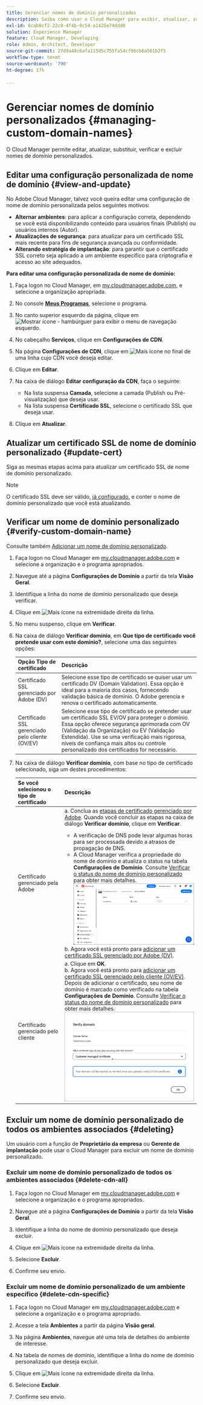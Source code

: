 ```yaml
---
title: Gerenciar nomes de domínio personalizados
description: Saiba como usar o Cloud Manager para exibir, atualizar, substituir e excluir nomes de domínio personalizados.
exl-id: 6cab8cf2-22c0-4f4b-9c54-a1425e74ddd0
solution: Experience Manager
feature: Cloud Manager, Developing
role: Admin, Architect, Developer
source-git-commit: 27d9a48c6afa115d5c755fa54cf96cb6a561b2f5
workflow-type: tm+mt
source-wordcount: '790'
ht-degree: 17%

---
```



# Gerenciar nomes de domínio personalizados {#managing-custom-domain-names}

O Cloud Manager permite editar, atualizar, substituir, verificar e excluir nomes de domínio personalizados.

## Editar uma configuração personalizada de nome de domínio {#view-and-update}

No Adobe Cloud Manager, talvez você queira editar uma configuração de nome de domínio personalizada pelos seguintes motivos:

* **Alternar ambientes**: para aplicar a configuração correta, dependendo se você está disponibilizando conteúdo para usuários finais (Publish) ou usuários internos (Autor).
* **Atualizações de segurança**: para atualizar para um certificado SSL mais recente para fins de segurança avançada ou conformidade.
* **Alterando estratégia de implantação**: para garantir que o certificado SSL correto seja aplicado a um ambiente específico para criptografia e acesso ao site adequados.

**Para editar uma configuração personalizada de nome de domínio:**

1. Faça logon no Cloud Manager, em [my.cloudmanager.adobe.com](https://my.cloudmanager.adobe.com/), e selecione a organização apropriada.

1. No console **[Meus Programas](/help/implementing/cloud-manager/navigation.md#my-programs)**, selecione o programa.

1. No canto superior esquerdo da página, clique em ![Mostrar ícone - hambúrguer](https://spectrum.adobe.com/static/icons/workflow_18/Smock_ShowMenu_18_N.svg) para exibir o menu de navegação esquerdo.

1. No cabeçalho **Serviços**, clique em **Configurações de CDN**.

1. Na página **Configurações de CDN**, clique em ![Mais ícone](https://spectrum.adobe.com/static/icons/workflow_18/Smock_More_18_N.svg) no final de uma linha cujo CDN você deseja editar.

1. Clique em **Editar**.

1. Na caixa de diálogo **Editar configuração da CDN**, faça o seguinte:

   * Na lista suspensa **Camada**, selecione a camada (Publish ou Pré-visualização) que deseja usar.
   * Na lista suspensa **Certificado SSL**, selecione o certificado SSL que deseja usar.

1. Clique em **Atualizar**.


## Atualizar um certificado SSL de nome de domínio personalizado {#update-cert}

Siga as mesmas etapas acima para atualizar um certificado SSL de nome de domínio personalizado.

>[!NOTE]
>
>O certificado SSL deve ser válido, [já configurado](/help/implementing/cloud-manager/managing-ssl-certifications/introduction-to-ssl-certificates.md), e conter o nome de domínio personalizado que você está atualizando.


## Verificar um nome de domínio personalizado {#verify-custom-domain-name}

Consulte também [Adicionar um nome de domínio personalizado](/help/implementing/cloud-manager/custom-domain-names/add-custom-domain-name.md).

1. Faça logon no Cloud Manager em [my.cloudmanager.adobe.com](https://my.cloudmanager.adobe.com/) e selecione a organização e o programa apropriados.

1. Navegue até a página **Configurações de Domínio** a partir da tela **Visão Geral**.

1. Identifique a linha do nome de domínio personalizado que deseja verificar.

1. Clique em ![Mais ícone](https://spectrum.adobe.com/static/icons/workflow_18/Smock_More_18_N.svg) na extremidade direita da linha.

1. No menu suspenso, clique em **Verificar**.

1. Na caixa de diálogo **Verificar domínio**, em **Que tipo de certificado você pretende usar com este domínio?**, selecione uma das seguintes opções:

   | Opção Tipo de certificado | Descrição |
   | --- | --- |
   | Certificado SSL gerenciado por Adobe (DV) | Selecione esse tipo de certificado se quiser usar um certificado DV (Domain Validation). Essa opção é ideal para a maioria dos casos, fornecendo validação básica de domínio. O Adobe gerencia e renova o certificado automaticamente. |
   | Certificado SSL gerenciado pelo cliente (OV/EV) | Selecione esse tipo de certificado se pretender usar um certificado SSL EV/OV para proteger o domínio. Essa opção oferece segurança aprimorada com OV (Validação da Organização) ou EV (Validação Estendida). Use se uma verificação mais rigorosa, níveis de confiança mais altos ou controle personalizado dos certificados for necessário. |

1. Na caixa de diálogo **Verificar domínio**, com base no tipo de certificado selecionado, siga um destes procedimentos:

   | Se você selecionou o tipo de certificado | Descrição |
   | --- | ---  |
   | Certificado gerenciado pela Adobe | a. Conclua as [etapas de certificado gerenciado por Adobe](/help/implementing/cloud-manager/custom-domain-names/add-custom-domain-name.md#adobe-managed-cert-steps). Quando você concluir as etapas na caixa de diálogo **Verificar domínio**, clique em **Verificar**.<ul><li>A verificação de DNS pode levar algumas horas para ser processada devido a atrasos de propagação de DNS.</li><li>A Cloud Manager verifica a propriedade do nome de domínio e atualiza o status na tabela **Configurações de Domínio**. Consulte [Verificar o status do nome de domínio personalizado](/help/implementing/cloud-manager/custom-domain-names/check-domain-name-status.md) para obter mais detalhes.</li>![Verificar status do domínio](/help/implementing/cloud-manager/assets/domain-settings-verified.png)</li></ul>b. Agora você está pronto para [adicionar um certificado SSL gerenciado por Adobe (DV)](/help/implementing/cloud-manager/managing-ssl-certifications/add-ssl-certificate.md#add-adobe-managed-ssl-cert).</li></ul> |
   | Certificado gerenciado pelo cliente | a. Clique em **OK**.<br>b. Agora você está pronto para [adicionar um certificado SSL gerenciado pelo cliente (OV/EV)](/help/implementing/cloud-manager/managing-ssl-certifications/add-ssl-certificate.md#add-customer-managed-ssl-cert).<br>Depois de adicionar o certificado, seu nome de domínio é marcado como verificado na tabela **Configurações de Domínio**. Consulte [Verificar o status do nome de domínio personalizado](/help/implementing/cloud-manager/custom-domain-names/check-domain-name-status.md) para obter mais detalhes.</li></ul><br>![Verificar domínio para um certificado EV/OV gerenciado pelo cliente](/help/implementing/cloud-manager/assets/verify-domain-customer-managed-step.png) |


## Excluir um nome de domínio personalizado de todos os ambientes associados {#deleting}

Um usuário com a função de **Proprietário da empresa** ou **Gerente de implantação** pode usar o Cloud Manager para excluir um nome de domínio personalizado.

### Excluir um nome de domínio personalizado de todos os ambientes associados {#delete-cdn-all}

1. Faça logon no Cloud Manager em [my.cloudmanager.adobe.com](https://my.cloudmanager.adobe.com/) e selecione a organização e o programa apropriados.

1. Navegue até a página **Configurações de Domínio** a partir da tela **Visão Geral**.

1. Identifique a linha do nome de domínio personalizado que deseja excluir.

1. Clique em ![Mais ícone](https://spectrum.adobe.com/static/icons/workflow_18/Smock_More_18_N.svg) na extremidade direita da linha.

1. Selecione **Excluir**.

1. Confirme seu envio.


### Excluir um nome de domínio personalizado de um ambiente específico {#delete-cdn-specific}

1. Faça logon no Cloud Manager em [my.cloudmanager.adobe.com](https://my.cloudmanager.adobe.com/) e selecione a organização e o programa apropriado.

1. Acesse a tela **Ambientes** a partir da página **Visão geral**.

1. Na página **Ambientes**, navegue até uma tela de detalhes do ambiente de interesse.

1. Na tabela de nomes de domínio, identifique a linha do nome de domínio personalizado que deseja excluir.

1. Clique em ![Mais ícone](https://spectrum.adobe.com/static/icons/workflow_18/Smock_More_18_N.svg) na extremidade direita da linha.

1. Selecione **Excluir**.

1. Confirme seu envio.
